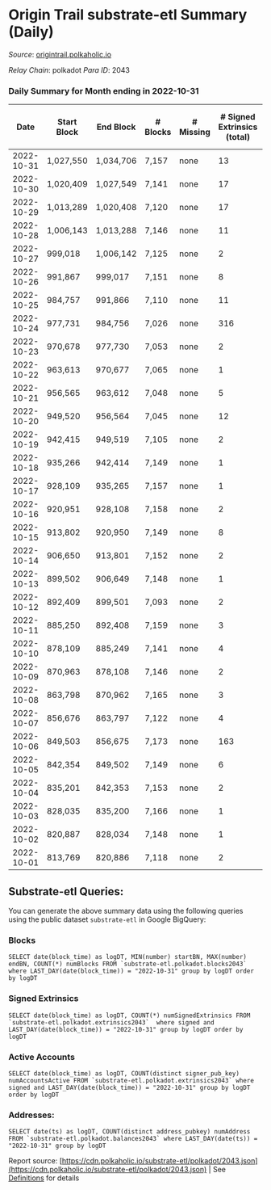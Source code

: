 # Origin Trail substrate-etl Summary (Daily)

_Source_: [origintrail.polkaholic.io](https://origintrail.polkaholic.io)

*Relay Chain*: polkadot
*Para ID*: 2043



### Daily Summary for Month ending in 2022-10-31


| Date | Start Block | End Block | # Blocks | # Missing | # Signed Extrinsics (total) | # Active Accounts | # Addresses with Balances | # Events | # Transfers | # XCM Transfers In | # XCM Transfers Out |
| ---- | ----------- | --------- | -------- | --------- | --------------------------- | ----------------- | ------------------------- | -------- | ----------- | ------------------ | ------------------- |
| 2022-10-31 | 1,027,550 | 1,034,706 | 7,157 | none  | 13 | 11 | 3,188 | 14,736 | 301  |   |   |
| 2022-10-30 | 1,020,409 | 1,027,549 | 7,141 | none  | 17 | 9 |  | 14,780 | 344  |   |   |
| 2022-10-29 | 1,013,289 | 1,020,408 | 7,120 | none  | 17 | 10 |  | 14,819 | 426  |   |   |
| 2022-10-28 | 1,006,143 | 1,013,288 | 7,146 | none  | 11 | 10 |  | 14,649 | 252  |   |   |
| 2022-10-27 | 999,018 | 1,006,142 | 7,125 | none  | 2 | 2 |  | 14,329 | 58  |   |   |
| 2022-10-26 | 991,867 | 999,017 | 7,151 | none  | 8 | 6 |  | 14,603 | 221  |   |   |
| 2022-10-25 | 984,757 | 991,866 | 7,110 | none  | 11 | 7 |  | 14,562 | 242  |   |   |
| 2022-10-24 | 977,731 | 984,756 | 7,026 | none  | 316 | 5 |  | 17,486 | 495  |   |   |
| 2022-10-23 | 970,678 | 977,730 | 7,053 | none  | 2 | 2 |  | 14,186 | 58  |   |   |
| 2022-10-22 | 963,613 | 970,677 | 7,065 | none  | 1 | 1 |  | 14,171 | 29  |   |   |
| 2022-10-21 | 956,565 | 963,612 | 7,048 | none  | 5 | 5 |  | 14,291 | 146  |   |   |
| 2022-10-20 | 949,520 | 956,564 | 7,045 | none  | 12 | 9 |  | 14,466 | 269  |   |   |
| 2022-10-19 | 942,415 | 949,519 | 7,105 | none  | 2 | 2 |  | 14,291 | 59  |   |   |
| 2022-10-18 | 935,266 | 942,414 | 7,149 | none  | 1 | 1 |  | 14,340 | 29  |   |   |
| 2022-10-17 | 928,109 | 935,265 | 7,157 | none  | 1 | 1 |  | 14,356 | 29  |   |   |
| 2022-10-16 | 920,951 | 928,108 | 7,158 | none  | 2 | 2 |  | 14,395 | 58  |   |   |
| 2022-10-15 | 913,802 | 920,950 | 7,149 | none  | 8 | 7 |  | 14,551 | 178  |   |   |
| 2022-10-14 | 906,650 | 913,801 | 7,152 | none  | 2 | 2 |  | 14,385 | 59  |   |   |
| 2022-10-13 | 899,502 | 906,649 | 7,148 | none  | 1 | 1 |  | 14,338 | 29  |   |   |
| 2022-10-12 | 892,409 | 899,501 | 7,093 | none  | 2 | 2 |  | 14,266 | 58  |   |   |
| 2022-10-11 | 885,250 | 892,408 | 7,159 | none  | 3 | 3 |  | 14,436 | 87  |   |   |
| 2022-10-10 | 878,109 | 885,249 | 7,141 | none  | 4 | 2 |  | 14,410 | 88  |   |   |
| 2022-10-09 | 870,963 | 878,108 | 7,146 | none  | 2 | 2 |  | 14,373 | 59  |   |   |
| 2022-10-08 | 863,798 | 870,962 | 7,165 | none  | 3 | 3 |  | 14,451 | 87  |   |   |
| 2022-10-07 | 856,676 | 863,797 | 7,122 | none  | 4 | 3 |  | 14,377 | 93  |   |   |
| 2022-10-06 | 849,503 | 856,675 | 7,173 | none  | 163 | 6 |  | 16,225 | 356  |   |   |
| 2022-10-05 | 842,354 | 849,502 | 7,149 | none  | 6 | 5 |  | 14,508 | 152  |   |   |
| 2022-10-04 | 835,201 | 842,353 | 7,153 | none  | 2 | 2 |  | 14,385 | 58  |   |   |
| 2022-10-03 | 828,035 | 835,200 | 7,166 | none  | 1 | 1 |  | 14,374 | 29  |   |   |
| 2022-10-02 | 820,887 | 828,034 | 7,148 | none  | 1 | 1 |  | 14,338 | 29  |   |   |
| 2022-10-01 | 813,769 | 820,886 | 7,118 | none  | 2 | 1 |  | 14,308 | 50  |   |   |

## Substrate-etl Queries:
You can generate the above summary data using the following queries using the public dataset `substrate-etl` in Google BigQuery:


### Blocks
```
SELECT date(block_time) as logDT, MIN(number) startBN, MAX(number) endBN, COUNT(*) numBlocks FROM `substrate-etl.polkadot.blocks2043`  where LAST_DAY(date(block_time)) = "2022-10-31" group by logDT order by logDT
```


### Signed Extrinsics
```
SELECT date(block_time) as logDT, COUNT(*) numSignedExtrinsics FROM `substrate-etl.polkadot.extrinsics2043`  where signed and LAST_DAY(date(block_time)) = "2022-10-31" group by logDT order by logDT
```


### Active Accounts
```
SELECT date(block_time) as logDT, COUNT(distinct signer_pub_key) numAccountsActive FROM `substrate-etl.polkadot.extrinsics2043` where signed and LAST_DAY(date(block_time)) = "2022-10-31" group by logDT order by logDT
```


### Addresses:
```
SELECT date(ts) as logDT, COUNT(distinct address_pubkey) numAddress FROM `substrate-etl.polkadot.balances2043` where LAST_DAY(date(ts)) = "2022-10-31" group by logDT
```



Report source: [https://cdn.polkaholic.io/substrate-etl/polkadot/2043.json](https://cdn.polkaholic.io/substrate-etl/polkadot/2043.json) | See [Definitions](/DEFINITIONS.md) for details
